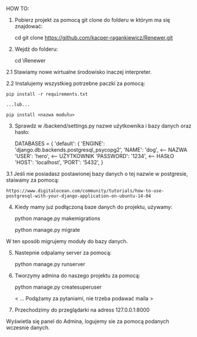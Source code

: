 HOW TO: 

1. Pobierz projekt za pomocą git clone do folderu w którym ma się znajdować:
    

    cd <nazwa folderu>
    git clone https://github.com/kacper-ragankiewicz/Renewer.git 


2. Wejdź do folderu: 


    cd \Renewer 

2.1 Stawiamy nowe wirtualne środowisko inaczej interpreter. 

2.2 Instalujemy wszystkieg potrzebne paczki za pomocą: 

    pip install -r requirements.txt 

    ...lub...

    pip install <nazwa modułu> 


3. Sprawdz w /backend/settings.py nazwe użytkownika i bazy danych oraz hasło:
    

    DATABASES = {
    'default': {
        'ENGINE': 'django.db.backends.postgresql_psycopg2',
        'NAME': 'dog', <-- NAZWA
        'USER': 'hero', <-- UŻYTKOWNIK
        'PASSWORD': '1234', <-- HASŁO
        'HOST': 'localhost',
        'PORT': '5432',
    }

3.1 Jeśli nie posiadasz postawionej bazy danych o tej nazwie w postgresie, staiwamy za pomocą: 
    
    https://www.digitalocean.com/community/tutorials/how-to-use-postgresql-with-your-django-application-on-ubuntu-14-04

4. Kiedy mamy już podłączoną baze danych do projektu, używamy:
    

    python manage.py makemigrations

    python manage.py migrate 

W ten sposób migrujemy moduły do bazy danych.

5. Nastepnie odpalamy server za pomocą: 


    python manage.py runserver


6. Tworzymy admina do naszego projektu za pomocą: 
    

    python manage.py createsuperuser 

    < ... Podążamy za pytaniami, nie trzeba podawać maila >


7. Przechodzimy do przeglądarki na adress 127.0.0.1:8000

Wyświetla się panel do Admina, logujemy sie za pomocą podanych wczesnie danych. 

